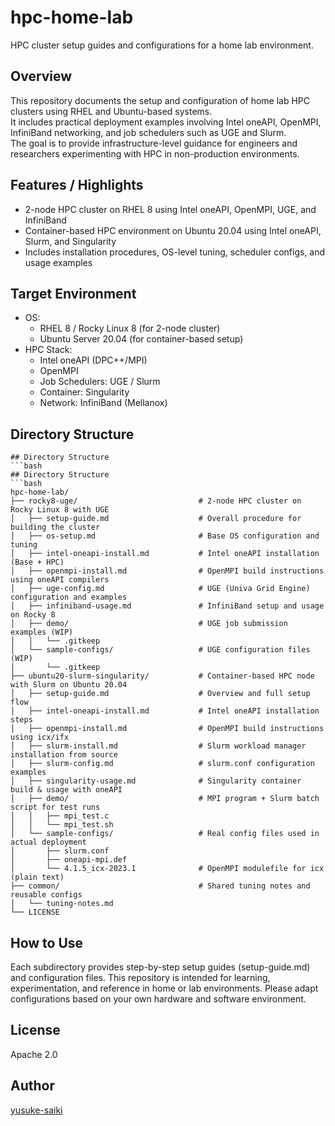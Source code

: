 # hpc-home-lab
HPC cluster setup guides and configurations for a home lab environment.

## Overview
This repository documents the setup and configuration of home lab HPC clusters using RHEL and Ubuntu-based systems.  
It includes practical deployment examples involving Intel oneAPI, OpenMPI, InfiniBand networking, and job schedulers such as UGE and Slurm.  
The goal is to provide infrastructure-level guidance for engineers and researchers experimenting with HPC in non-production environments.

## Features / Highlights
- 2-node HPC cluster on RHEL 8 using Intel oneAPI, OpenMPI, UGE, and InfiniBand
- Container-based HPC environment on Ubuntu 20.04 using Intel oneAPI, Slurm, and Singularity
- Includes installation procedures, OS-level tuning, scheduler configs, and usage examples

## Target Environment
- OS:
  - RHEL 8 / Rocky Linux 8 (for 2-node cluster)
  - Ubuntu Server 20.04 (for container-based setup)
- HPC Stack:
  - Intel oneAPI (DPC++/MPI)
  - OpenMPI
  - Job Schedulers: UGE / Slurm
  - Container: Singularity
  - Network: InfiniBand (Mellanox)

## Directory Structure
```
## Directory Structure
```bash
## Directory Structure
```bash
hpc-home-lab/
├── rocky8-uge/                           # 2-node HPC cluster on Rocky Linux 8 with UGE
│   ├── setup-guide.md                    # Overall procedure for building the cluster
│   ├── os-setup.md                       # Base OS configuration and tuning
│   ├── intel-oneapi-install.md           # Intel oneAPI installation (Base + HPC)
│   ├── openmpi-install.md                # OpenMPI build instructions using oneAPI compilers
│   ├── uge-config.md                     # UGE (Univa Grid Engine) configuration and examples
│   ├── infiniband-usage.md               # InfiniBand setup and usage on Rocky 8
│   ├── demo/                             # UGE job submission examples (WIP)
│   │   └── .gitkeep
│   └── sample-configs/                   # UGE configuration files (WIP)
│       └── .gitkeep
├── ubuntu20-slurm-singularity/           # Container-based HPC node with Slurm on Ubuntu 20.04
│   ├── setup-guide.md                    # Overview and full setup flow
│   ├── intel-oneapi-install.md           # Intel oneAPI installation steps
│   ├── openmpi-install.md                # OpenMPI build instructions using icx/ifx
│   ├── slurm-install.md                  # Slurm workload manager installation from source
│   ├── slurm-config.md                   # slurm.conf configuration examples
│   ├── singularity-usage.md              # Singularity container build & usage with oneAPI
│   ├── demo/                             # MPI program + Slurm batch script for test runs
│   │   ├── mpi_test.c
│   │   └── mpi_test.sh
│   └── sample-configs/                   # Real config files used in actual deployment
│       ├── slurm.conf
│       ├── oneapi-mpi.def
│       └── 4.1.5_icx-2023.1              # OpenMPI modulefile for icx (plain text)
├── common/                               # Shared tuning notes and reusable configs
│   └── tuning-notes.md
└── LICENSE
```

## How to Use
Each subdirectory provides step-by-step setup guides (setup-guide.md) and configuration files.
This repository is intended for learning, experimentation, and reference in home or lab environments.
Please adapt configurations based on your own hardware and software environment.

## License
Apache 2.0

## Author
[yusuke-saiki](https://github.com/yusuke-saiki)
